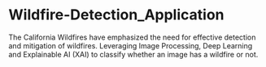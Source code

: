 # Wildfire-Detection_Application
The California Wildfires have emphasized the need for effective detection and mitigation of wildfires. Leveraging Image Processing, Deep Learning and Explainable AI (XAI) to classify whether an image has a wildfire or not. 
